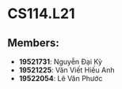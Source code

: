 # CS114.L21
## Members:
- **19521731**: Nguyễn Đại Kỳ
- **19521225**: Văn Viết Hiếu Anh
- **19522054**: Lê Văn Phước
